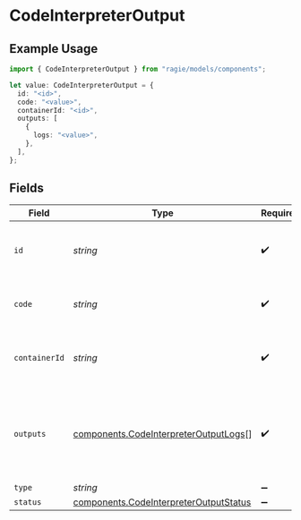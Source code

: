 # CodeInterpreterOutput

## Example Usage

```typescript
import { CodeInterpreterOutput } from "ragie/models/components";

let value: CodeInterpreterOutput = {
  id: "<id>",
  code: "<value>",
  containerId: "<id>",
  outputs: [
    {
      logs: "<value>",
    },
  ],
};
```

## Fields

| Field                                                                                            | Type                                                                                             | Required                                                                                         | Description                                                                                      |
| ------------------------------------------------------------------------------------------------ | ------------------------------------------------------------------------------------------------ | ------------------------------------------------------------------------------------------------ | ------------------------------------------------------------------------------------------------ |
| `id`                                                                                             | *string*                                                                                         | :heavy_check_mark:                                                                               | The unique ID of the code interpreter tool call.                                                 |
| `code`                                                                                           | *string*                                                                                         | :heavy_check_mark:                                                                               | The code executed by the code interpreter.                                                       |
| `containerId`                                                                                    | *string*                                                                                         | :heavy_check_mark:                                                                               | The ID of the container used to run the code.                                                    |
| `outputs`                                                                                        | [components.CodeInterpreterOutputLogs](../../models/components/codeinterpreteroutputlogs.md)[]   | :heavy_check_mark:                                                                               | The outputs generated by the code interpreter, such as logs or images.                           |
| `type`                                                                                           | *string*                                                                                         | :heavy_minus_sign:                                                                               | N/A                                                                                              |
| `status`                                                                                         | [components.CodeInterpreterOutputStatus](../../models/components/codeinterpreteroutputstatus.md) | :heavy_minus_sign:                                                                               | N/A                                                                                              |
